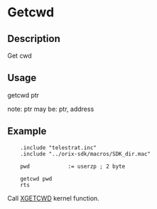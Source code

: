 # Getcwd

## Description

Get cwd

## Usage

getcwd ptr

note:
ptr may be: ptr, address

## Example

```ca65
    .include "telestrat.inc"
    .include "../orix-sdk/macros/SDK_dir.mac"

    pwd            := userzp ; 2 byte

    getcwd pwd
    rts
```

Call [XGETCWD](../../../kernel/primitives/XGETCWD/) kernel function.
